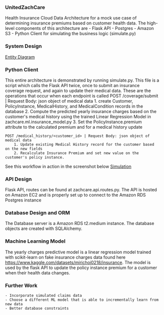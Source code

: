 ### UnitedZachCare
Health Insurance Cloud Data Architecture for a mock use case of determining insurance premiums
based on customer health data. The high-level components of this architecture are
    - Flask API
    - Postgres
    - Amazon S3
    - Python Client for simulating the business logic (simulate.py)

### System Design
[Entity Diagram](docs/System_Design.png)

### Python Client
This entire architecture is demonstrated by running simulate.py.
This file is a script which calls the Flask API twice, once to submit an insurance coverage
request, and again to update their medical data.
    These are the operations that occur when each endpoint is called
    POST /coverage/submit | Request Body: json object of medical data
        1. create Customer, PolicyInstance, MedicalHistory, and MedicalCondition records in the database
        2. Compute the predicted yearly insurance charges based on the customer's medical history
        using the trained Linear Regression Model in zachcare.ml.insurance_model.py
        3. Set the PolicyInstance.premium attribute to the calculated premium and for a medical history update

    POST /medical_history/<customer_id> | Request Body: json object of medical data
        1. Update existing Medical History record for the customer based on the new fields
        2. Recalculate Insurance Premium and set new value on the customer's policy instance.
See this workflow in action in the screenshot below
[Simulation](docs/Simulation.png)


### API Design
Flask API, routes can be found at zachcare.api.routes.py. The API is hosted on Amazon EC2 and is properly set up to connect to the Amazon RDS Postgres instance

### Database Design and ORM
The Database server is a Amazon RDS t2.medium instance. The database objects are created with SQLAlchemy.

### Machine Learning Model
The yearly charges predictive model is a linear regression model trained with scikit-learn on fake insurance charges data found here https://www.kaggle.com/datasets/mirichoi0218/insurance. The model is used by the flask API to update the policy instance premium for a customer when their health data changes.

### Further Work
    - Incorporate simulated claims data
    - Choose a different ML model that is able to incrementally learn from new data
    - Better database constraints
